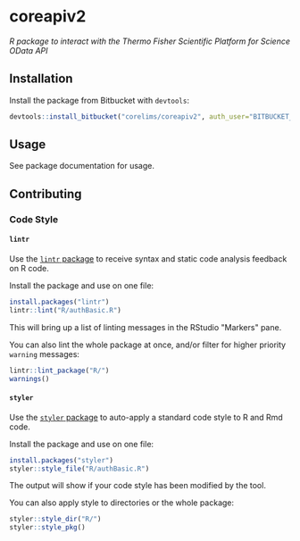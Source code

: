 # coreapiv2
*R package to interact with the Thermo Fisher Scientific Platform for Science OData API* 

## Installation
Install the package from Bitbucket with `devtools`:
```r
devtools::install_bitbucket("corelims/coreapiv2", auth_user="BITBUCKET_USER", password="BITBUCKET_PASSWORD")
```

## Usage
See package documentation for usage. 

## Contributing

### Code Style

#### `lintr`
Use the [`lintr` package](https://github.com/jimhester/lintr) to receive syntax and static code analysis feedback on R code.

Install the package and use on one file:
```r
install.packages("lintr")
lintr::lint("R/authBasic.R")
```
This will bring up a list of linting messages in the RStudio "Markers" pane.

You can also lint the whole package at once, and/or filter for higher priority `warning` messages:
```r
lintr::lint_package("R/")
warnings()
```

#### `styler`
Use the [`styler` package](https://github.com/r-lib/styler) to auto-apply a standard code style to R and Rmd code.

Install the package and use on one file:
```r
install.packages("styler")
styler::style_file("R/authBasic.R")
```
The output will show if your code style has been modified by the tool.

You can also apply style to directories or the whole package:
```r
styler::style_dir("R/")
styler::style_pkg()
```
